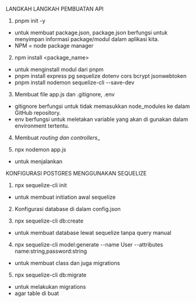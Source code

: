 LANGKAH LANGKAH PEMBUATAN API

1. pnpm init -y
- untuk membuat package.json, package.json berfungsi untuk menyimpan informasi package/modul dalam aplikasi kita.
- NPM = node package manager

2. npm install <package_name>
- untuk menginstall modul dari pnpm
- pnpm install express pg sequelize dotenv cors bcrypt jsonwebtoken
- pnpm install nodemon sequelize-cli --save-dev

3. Membuat file app.js dan .gitignore, .env
- gitignore berfungsi untuk tidak memasukkan node_modules ke dalam GitHub repository.
- env berfungsi untuk meletakan variable yang akan di gunakan dalam environment tertentu.

4. Membuat _routing dan controllers__

5. npx nodemon app.js
- untuk menjalankan


KONFIGURASI POSTGRES MENGGUNAKAN SEQUELIZE

1. npx sequelize-cli init
- untuk membuat initiation awal sequelize

2. Konfigurasi database di dalam config.json

3. npx sequelize-cli db:create
- untuk membuat database lewat sequelize tanpa query manual

4. npx sequelize-cli model:generate --name User --attributes name:string,password:string

- untuk membuat class dan juga migrations


5. npx sequelize-cli db:migrate 
- untuk melakukan migrations
- agar table di buat